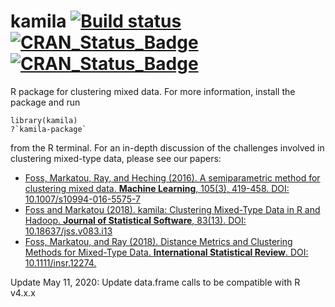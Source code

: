 
# kamila [![Build status](https://ci.appveyor.com/api/projects/status/96ucgsr93ok90aux?svg=true)](https://ci.appveyor.com/project/ahfoss/kamila)  [![CRAN_Status_Badge](https://cranlogs.r-pkg.org/badges/grand-total/kamila)](https://cran.r-project.org/package=kamila) [![CRAN_Status_Badge](https://cranlogs.r-pkg.org/badges/kamila)](https://cran.r-project.org/package=kamila)

R package for clustering mixed data. For more information, install the package and run

    library(kamila)
    ?`kamila-package`

from the R terminal. For an in-depth discussion of the challenges involved in clustering mixed-type data, please see our papers:
 * [Foss, Markatou, Ray, and Heching (2016). A semiparametric method for clustering mixed data. **Machine Learning**, 105(3), 419-458. DOI: 10.1007/s10994-016-5575-7](http://link.springer.com/article/10.1007/s10994-016-5575-7)
 * [Foss and Markatou (2018). kamila: Clustering Mixed-Type Data in R and Hadoop. **Journal of Statistical Software**, 83(13). DOI: 10.18637/jss.v083.i13](https://www.jstatsoft.org/article/view/v083i13)
 * [Foss, Markatou, and Ray (2018). Distance Metrics and Clustering Methods for Mixed-Type Data. **International Statistical Review**. DOI: 10.1111/insr.12274.](https://onlinelibrary.wiley.com/doi/abs/10.1111/insr.12274)

Update May 11, 2020: Update data.frame calls to be compatible with R v4.x.x
